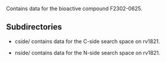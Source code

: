 Contains data for the bioactive compound F2302-0625.

## Subdirectories

- cside/ contains data for the C-side search space on rv1821.

- nside/ contains data for the N-side search space on rv1821.

